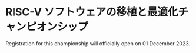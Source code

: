 # RISC-V ソフトウェアの移植と最適化チャンピオンシップ

Registration for this championship will officially open on 01 December 2023.
